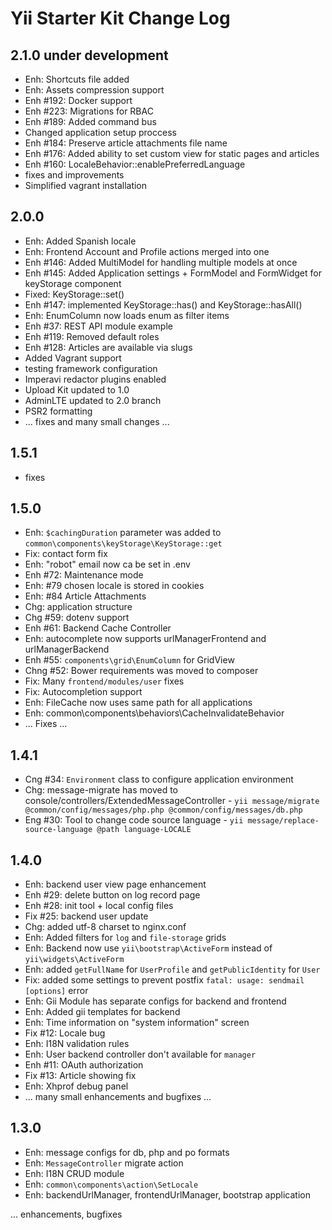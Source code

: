 Yii Starter Kit Change Log
==========================

2.1.0 under development
-----------------------
- Enh: Shortcuts file added
- Enh: Assets compression support
- Enh #192: Docker support
- Enh #223: Migrations for RBAC
- Enh #189: Added command bus
- Changed application setup proccess 
- Enh #184: Preserve article attachments file name
- Enh #176: Added ability to set custom view for static pages and articles
- Enh #160: LocaleBehavior::enablePreferredLanguage
- fixes and improvements
- Simplified vagrant installation

2.0.0 
-----
- Enh: Added Spanish locale
- Enh: Frontend Account and Profile actions merged into one
- Enh #146: Added MultiModel for handling multiple models at once
- Enh #145: Added Application settings + FormModel and FormWidget for keyStorage component
- Fixed: KeyStorage::set()
- Enh #147: implemented KeyStorage::has() and KeyStorage::hasAll()
- Enh: EnumColumn now loads enum as filter items
- Enh #37: REST API module example
- Enh #119: Removed default roles
- Enh #128: Articles are available via slugs
- Added Vagrant support
- testing framework configuration
- Imperavi redactor plugins enabled
- Upload Kit updated to 1.0
- AdminLTE updated to 2.0 branch
- PSR2 formatting
- ... fixes and many small changes ...

1.5.1
-----
- fixes

1.5.0
-----
- Enh: ``$cachingDuration`` parameter was added to ``common\components\keyStorage\KeyStorage::get``
- Fix: contact form fix
- Enh: "robot" email now ca be set in .env
- Enh #72: Maintenance mode
- Enh: #79 chosen locale is stored in cookies
- Enh: #84 Article Attachments
- Chg: application structure
- Chg #59: dotenv support
- Enh #61: Backend Cache Controller
- Enh: autocomplete now supports urlManagerFrontend and urlManagerBackend
- Enh #55: `components\grid\EnumColumn` for GridView
- Chng #52: Bower requirements was moved to composer
- Fix: Many `frontend/modules/user` fixes
- Fix: Autocompletion support
- Enh: FileCache now uses same path for all applications
- Enh: common\components\behaviors\CacheInvalidateBehavior
- ... Fixes ...

1.4.1
-----
- Cng #34: `Environment` class to configure application environment 
- Chg: message-migrate has moved to console/controllers/ExtendedMessageController - `yii message/migrate @common/config/messages/php.php @common/config/messages/db.php` 
- Eng #30: Tool to change code source language - `yii message/replace-source-language @path language-LOCALE`

1.4.0
-----
- Enh: backend user view page enhancement
- Enh #29: delete button on log record page
- Enh #28: init tool + local config files
- Fix #25: backend user update
- Chg: added utf-8 charset to nginx.conf
- Enh: Added filters for `log` and `file-storage` grids
- Enh: Backend now use `yii\bootstrap\ActiveForm` instead of `yii\widgets\ActiveForm`
- Enh: added `getFullName` for `UserProfile` and `getPublicIdentity` for `User`
- Fix: added some settings to prevent postfix `fatal: usage: sendmail [options]` error
- Enh: Gii Module has separate configs for backend and frontend
- Enh: Added gii templates for backend
- Enh: Time information on "system information" screen
- Fix #12: Locale bug
- Enh: I18N validation rules
- Enh: User backend controller don't available for `manager`
- Enh #11: OAuth authorization
- Fix #13: Article showing fix
- Enh: Xhprof debug panel
- ... many small enhancements and bugfixes ...

1.3.0
-----
- Enh: message configs for db, php and po formats
- Enh: `MessageController` migrate action
- Enh: I18N CRUD module
- Enh: `common\components\action\SetLocale`
- Enh: backendUrlManager, frontendUrlManager, bootstrap application

... enhancements, bugfixes